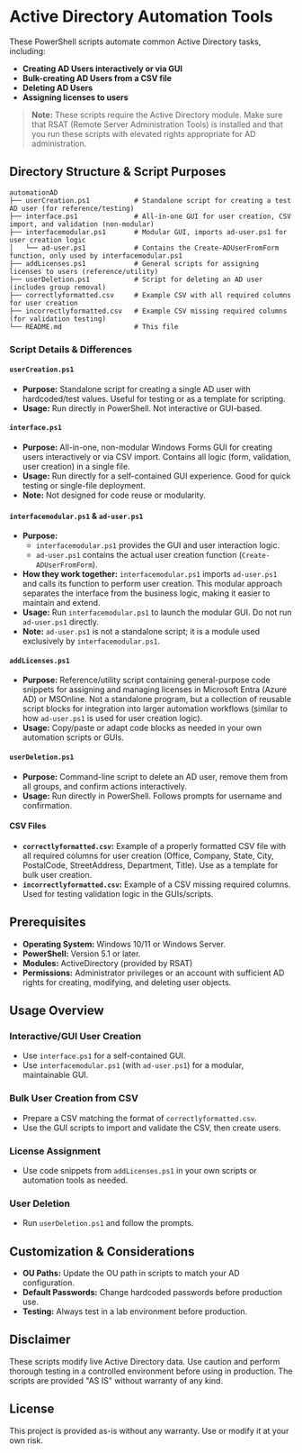 # Active Directory Automation Tools

These PowerShell scripts automate common Active Directory tasks, including:

- **Creating AD Users interactively or via GUI**
- **Bulk-creating AD Users from a CSV file**
- **Deleting AD Users**
- **Assigning licenses to users**

> **Note:** These scripts require the Active Directory module. Make sure that RSAT (Remote Server Administration Tools) is installed and that you run these scripts with elevated rights appropriate for AD administration.

## Directory Structure & Script Purposes

```
automationAD
├── userCreation.ps1           # Standalone script for creating a test AD user (for reference/testing)
├── interface.ps1              # All-in-one GUI for user creation, CSV import, and validation (non-modular)
├── interfacemodular.ps1       # Modular GUI, imports ad-user.ps1 for user creation logic
│   └── ad-user.ps1            # Contains the Create-ADUserFromForm function, only used by interfacemodular.ps1
├── addLicenses.ps1            # General scripts for assigning licenses to users (reference/utility)
├── userDeletion.ps1           # Script for deleting an AD user (includes group removal)
├── correctlyformatted.csv     # Example CSV with all required columns for user creation
├── incorrectlyformatted.csv   # Example CSV missing required columns (for validation testing)
└── README.md                  # This file
```

### Script Details & Differences

#### `userCreation.ps1`
- **Purpose:** Standalone script for creating a single AD user with hardcoded/test values. Useful for testing or as a template for scripting.
- **Usage:** Run directly in PowerShell. Not interactive or GUI-based.

#### `interface.ps1`
- **Purpose:** All-in-one, non-modular Windows Forms GUI for creating users interactively or via CSV import. Contains all logic (form, validation, user creation) in a single file.
- **Usage:** Run directly for a self-contained GUI experience. Good for quick testing or single-file deployment.
- **Note:** Not designed for code reuse or modularity.

#### `interfacemodular.ps1` & `ad-user.ps1`
- **Purpose:**
  - `interfacemodular.ps1` provides the GUI and user interaction logic.
  - `ad-user.ps1` contains the actual user creation function (`Create-ADUserFromForm`).
- **How they work together:** `interfacemodular.ps1` imports `ad-user.ps1` and calls its function to perform user creation. This modular approach separates the interface from the business logic, making it easier to maintain and extend.
- **Usage:** Run `interfacemodular.ps1` to launch the modular GUI. Do not run `ad-user.ps1` directly.
- **Note:** `ad-user.ps1` is not a standalone script; it is a module used exclusively by `interfacemodular.ps1`.

#### `addLicenses.ps1`
- **Purpose:** Reference/utility script containing general-purpose code snippets for assigning and managing licenses in Microsoft Entra (Azure AD) or MSOnline. Not a standalone program, but a collection of reusable script blocks for integration into larger automation workflows (similar to how `ad-user.ps1` is used for user creation logic).
- **Usage:** Copy/paste or adapt code blocks as needed in your own automation scripts or GUIs.

#### `userDeletion.ps1`
- **Purpose:** Command-line script to delete an AD user, remove them from all groups, and confirm actions interactively.
- **Usage:** Run directly in PowerShell. Follows prompts for username and confirmation.

#### CSV Files
- **`correctlyformatted.csv`:** Example of a properly formatted CSV file with all required columns for user creation (Office, Company, State, City, PostalCode, StreetAddress, Department, Title). Use as a template for bulk user creation.
- **`incorrectlyformatted.csv`:** Example of a CSV missing required columns. Used for testing validation logic in the GUIs/scripts.

## Prerequisites

- **Operating System:** Windows 10/11 or Windows Server.
- **PowerShell:** Version 5.1 or later.
- **Modules:** ActiveDirectory (provided by RSAT)
- **Permissions:** Administrator privileges or an account with sufficient AD rights for creating, modifying, and deleting user objects.

## Usage Overview

### Interactive/GUI User Creation
- Use `interface.ps1` for a self-contained GUI.
- Use `interfacemodular.ps1` (with `ad-user.ps1`) for a modular, maintainable GUI.

### Bulk User Creation from CSV
- Prepare a CSV matching the format of `correctlyformatted.csv`.
- Use the GUI scripts to import and validate the CSV, then create users.

### License Assignment
- Use code snippets from `addLicenses.ps1` in your own scripts or automation tools as needed.

### User Deletion
- Run `userDeletion.ps1` and follow the prompts.

## Customization & Considerations

- **OU Paths:** Update the OU path in scripts to match your AD configuration.
- **Default Passwords:** Change hardcoded passwords before production use.
- **Testing:** Always test in a lab environment before production.

## Disclaimer

These scripts modify live Active Directory data. Use caution and perform thorough testing in a controlled environment before using in production. The scripts are provided "AS IS" without warranty of any kind.

## License

This project is provided as-is without any warranty. Use or modify it at your own risk.